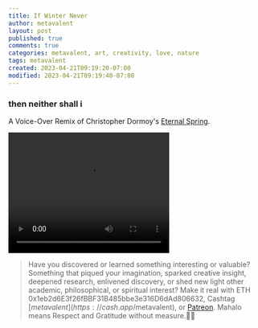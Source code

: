 ```yaml
---
title: If Winter Never
author: metavalent
layout: post
published: true
comments: true
categories: metavalent, art, creativity, love, nature
tags: metavalent
created: 2023-04-21T09:19:20-07:00
modified: 2023-04-21T09:19:40-07:00
---
```


### then neither shall i

A Voice-Over Remix of Christopher Dormoy's [Eternal Spring](https://vimeo.com/689902544).

<p></p>
<video class="center" width="320" height="240" controls>
  <source src="https://metavalent.com/assets/audio-video/If_Winter_Never.mp4" type="video/mp4">
  <source src=src="https://metavalent.com/assets/audio-video/If_Winter_Never.mp4" type="video/ogg">
Your browser does not support the video tag.
</video>
<p></p>

> Have you discovered or learned something interesting or valuable? Something that piqued your imagination, sparked creative insight, deepened research, enlivened discovery, or shed new light other academic, philosophical, or spiritual interest? Make it real with ETH 0x1eb2d6E3f26fBBF31B485bbe3e316D6dAd806632, Cashtag [$metavalent](https://cash.app/$metavalent), or [Patreon](https://patreon.com/metavalent). Mahalo means Respect and Gratitude without measure.🙏🏼


